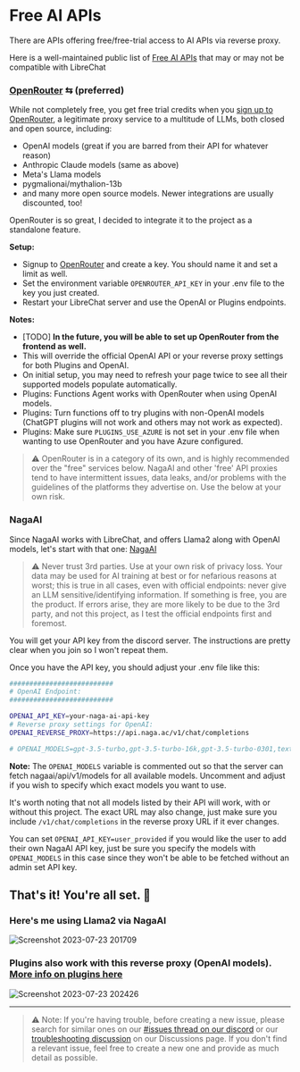 # Free AI APIs

There are APIs offering free/free-trial access to AI APIs via reverse proxy.

Here is a well-maintained public list of [Free AI APIs](https://github.com/zukixa/cool-ai-stuff) that may or may not be compatible with LibreChat

### [OpenRouter](https://openrouter.ai/) ⇆ (preferred)

While not completely free, you get free trial credits when you [sign up to OpenRouter](https://openrouter.ai/), a legitimate proxy service to a multitude of LLMs, both closed and open source, including:
- OpenAI models (great if you are barred from their API for whatever reason)
- Anthropic Claude models (same as above)
- Meta's Llama models
- pygmalionai/mythalion-13b
- and many more open source models. Newer integrations are usually discounted, too!

OpenRouter is so great, I decided to integrate it to the project as a standalone feature.

**Setup:**
- Signup to [OpenRouter](https://openrouter.ai/) and create a key. You should name it and set a limit as well.
- Set the environment variable `OPENROUTER_API_KEY` in your .env file to the key you just created.
- Restart your LibreChat server and use the OpenAI or Plugins endpoints.

**Notes:** 
- [TODO] **In the future, you will be able to set up OpenRouter from the frontend as well.**
- This will override the official OpenAI API or your reverse proxy settings for both Plugins and OpenAI.
- On initial setup, you may need to refresh your page twice to see all their supported models populate automatically.
- Plugins: Functions Agent works with OpenRouter when using OpenAI models.
- Plugins: Turn functions off to try plugins with non-OpenAI models (ChatGPT plugins will not work and others may not work as expected).
- Plugins: Make sure `PLUGINS_USE_AZURE` is not set in your .env file when wanting to use OpenRouter and you have Azure configured.

> ⚠️ OpenRouter is in a category of its own, and is highly recommended over the "free" services below. NagaAI and other 'free' API proxies tend to have intermittent issues, data leaks, and/or problems with the guidelines of the platforms they advertise on. Use the below at your own risk.

### NagaAI

Since NagaAI works with LibreChat, and offers Llama2 along with OpenAI models, let's start with that one: [NagaAI](https://t.me/chimera_ai)

> ⚠️ Never trust 3rd parties. Use at your own risk of privacy loss. Your data may be used for AI training at best or for nefarious reasons at worst; this is true in all cases, even with official endpoints: never give an LLM sensitive/identifying information. If something is free, you are the product. If errors arise, they are more likely to be due to the 3rd party, and not this project, as I test the official endpoints first and foremost.

You will get your API key from the discord server. The instructions are pretty clear when you join so I won't repeat them.

Once you have the API key, you should adjust your .env file like this:

```bash
##########################
# OpenAI Endpoint: 
##########################

OPENAI_API_KEY=your-naga-ai-api-key
# Reverse proxy settings for OpenAI: 
OPENAI_REVERSE_PROXY=https://api.naga.ac/v1/chat/completions

# OPENAI_MODELS=gpt-3.5-turbo,gpt-3.5-turbo-16k,gpt-3.5-turbo-0301,text-davinci-003,gpt-4,gpt-4-0314,gpt-4-0613
```

**Note:** The `OPENAI_MODELS` variable is commented out so that the server can fetch nagaai/api/v1/models for all available models. Uncomment and adjust if you wish to specify which exact models you want to use.

It's worth noting that not all models listed by their API will work, with or without this project. The exact URL may also change, just make sure you include `/v1/chat/completions` in the reverse proxy URL if it ever changes.

You can set `OPENAI_API_KEY=user_provided` if you would like the user to add their own NagaAI API key, just be sure you specify the models with `OPENAI_MODELS` in this case since they won't be able to be fetched without an admin set API key.

## That's it! You're all set. 🎉

### Here's me using Llama2 via NagaAI

![Screenshot 2023-07-23 201709](https://github.com/danny-avila/LibreChat/assets/110412045/f3ce0226-152c-4d53-9a6e-6370156b0735)

### Plugins also work with this reverse proxy (OpenAI models). [More info on plugins here](https://docs.librechat.ai/features/plugins/introduction.html)
![Screenshot 2023-07-23 202426](https://github.com/danny-avila/LibreChat/assets/110412045/45d0f79f-0963-49c0-9d1c-c292d1c25588)

---

>⚠️ Note: If you're having trouble, before creating a new issue, please search for similar ones on our [#issues thread on our discord](https://discord.gg/weqZFtD9C4) or our [troubleshooting discussion](https://github.com/danny-avila/LibreChat/discussions/categories/troubleshooting) on our Discussions page. If you don't find a relevant issue, feel free to create a new one and provide as much detail as possible.
